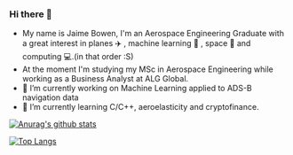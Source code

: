 ### Hi there 👋
- My name is Jaime Bowen, I'm an Aerospace Engineering Graduate with a great interest in  planes ✈️ , machine learning 🤖 , space 🚀 and computing 💻.(in that order :S)
- At the moment I'm studying my MSc in Aerospace Engineering while working as a Business Analyst at ALG Global.
- 🔭 I’m currently working on Machine Learning applied to ADS-B navigation data
- 🌱 I’m currently learning C/C++, aeroelasticity and cryptofinance.  

[![Anurag's github stats](https://github-readme-stats.vercel.app/api?username=jaimebw)](https://github.com/anuraghazra/github-readme-stats)

[![Top Langs](https://github-readme-stats.vercel.app/api/top-langs/?username=jaimebw&langs_count=4)](https://github.com/anuraghazra/github-readme-stats)
<!--
**jaimebw/jaimebw** is a ✨ _special_ ✨ repository because its `README.md` (this file) appears on your GitHub profile.

Here are some ideas to get you started:

- 🔭 I’m currently working on ...
- 🌱 I’m currently learning ...
- 👯 I’m looking to collaborate on ...
- 🤔 I’m looking for help with ...
- 💬 Ask me about ...
- 📫 How to reach me: ...
- 😄 Pronouns: ...
- ⚡ Fun fact: ...
-->
